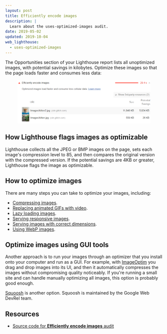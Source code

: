 ```yaml
---
layout: post
title: Efficiently encode images
description: |
  Learn about the uses-optimized-images audit.
date: 2019-05-02
updated: 2019-10-04
web_lighthouse:
  - uses-optimized-images
---
```


The Opportunities section of your Lighthouse report lists
all unoptimized images, with potential savings in kilobytes.
Optimize these images so that the page loads faster and consumes less data:

<figure class="w-figure">
  <img class="w-screenshot" src="uses-optimized-images.png" alt="A screenshot of the Lighthouse Efficiently encode images audit">
</figure>


## How Lighthouse flags images as optimizable

Lighthouse collects all the JPEG or BMP images on the page,
sets each image's compression level to 85,
and then compares the original version with the compressed version.
If the potential savings are 4KB or greater, Lighthouse flags the image as optimizable.

## How to optimize images

There are many steps you can take to optimize your images, including:

- [Compressing images](/use-imagemin-to-compress-images).
- [Replacing animated GIFs with video](/replace-gifs-with-videos).
- [Lazy loading images](/use-lazysizes-to-lazyload-images).
- [Serving responsive images](/serve-responsive-images).
- [Serving images with correct dimensions](/serve-images-with-correct-dimensions).
- [Using WebP images](/serve-images-webp).

## Optimize images using GUI tools

Another approach is to run your images through an optimizer
that you install onto your computer and run as a GUI.
For example,
with [ImageOptim](https://imageoptim.com/mac) you drag and drop images into its UI,
and then it automatically compresses the images without compromising quality noticeably.
If you're running a small site and can handle manually optimizing all images,
this option is probably good enough.

[Squoosh](https://squoosh.app/) is another option.
Squoosh is maintained by the Google Web DevRel team.

## Resources

- [Source code for **Efficiently encode images** audit](https://github.com/GoogleChrome/lighthouse/blob/master/lighthouse-core/audits/byte-efficiency/uses-optimized-images.js)
